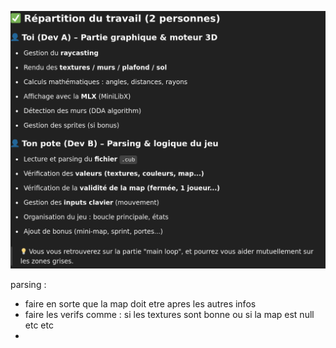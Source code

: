 ![alt text](image.png)




parsing :


- faire en sorte que la map doit etre apres les autres infos 
- faire les verifs comme : si les textures sont bonne ou si la map est null etc etc
- 